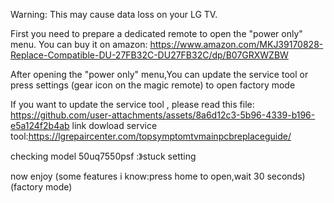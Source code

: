 
Warning: This may cause data loss on your LG TV.

First you need to prepare a dedicated remote to open the "power only" menu. You can buy it on amazon: https://www.amazon.com/MKJ39170828-Replace-Compatible-DU-27FB32C-DU27FB32C/dp/B07GRXWZBW

After opening the "power only" menu,You can update the service tool or press settings (gear icon on the magic remote) to open factory mode

If you want to update the service tool , please read this file:
https://github.com/user-attachments/assets/8a6d12c3-5b96-4339-b196-e5a124f2b4ab
link dowload service tool:https://lgrepaircenter.com/topsymptomtvmainpcbreplaceguide/

checking model 50uq7550psf :》stuck setting 






now enjoy (some features i know:press home to open,wait 30 seconds)(factory mode)



